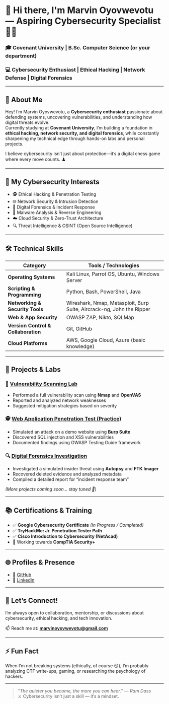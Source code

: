 # 👋 Hi there, I'm Marvin Oyovwevotu — Aspiring Cybersecurity Specialist 🧠🔐

### 🎓 Covenant University | B.Sc. Computer Science (or your department)
### 💻 Cybersecurity Enthusiast | Ethical Hacking | Network Defense | Digital Forensics

---

## 🚀 About Me

Hey! I’m Marvin Oyovwevotu, a **Cybersecurity enthusiast** passionate about defending systems, uncovering vulnerabilities, and understanding how digital threats evolve.  
Currently studying at **Covenant University**, I’m building a foundation in **ethical hacking, network security, and digital forensics**, while constantly sharpening my technical edge through hands-on labs and personal projects.

I believe cybersecurity isn’t just about protection—it’s a digital chess game where every move counts. ♟️

---

## 🧩 My Cybersecurity Interests

- 🕵️ Ethical Hacking & Penetration Testing  
- 🌐 Network Security & Intrusion Detection  
- 💾 Digital Forensics & Incident Response  
- 🧠 Malware Analysis & Reverse Engineering  
- ☁️ Cloud Security & Zero-Trust Architecture  
- 🔍 Threat Intelligence & OSINT (Open Source Intelligence)  

---

## 🛠️ Technical Skills

| Category | Tools / Technologies |
|-----------|----------------------|
| **Operating Systems** | Kali Linux, Parrot OS, Ubuntu, Windows Server |
| **Scripting & Programming** | Python, Bash, PowerShell, Java |
| **Networking & Security Tools** | Wireshark, Nmap, Metasploit, Burp Suite, Aircrack-ng, John the Ripper |
| **Web & App Security** | OWASP ZAP, Nikto, SQLMap |
| **Version Control & Collaboration** | Git, GitHub |
| **Cloud Platforms** | AWS, Google Cloud, Azure (basic knowledge) |

---

## 💼 Projects & Labs

### 🧠 [Vulnerability Scanning Lab](#)
- Performed a full vulnerability scan using **Nmap** and **OpenVAS**  
- Reported and analyzed network weaknesses  
- Suggested mitigation strategies based on severity  

### 🕵️ [Web Application Penetration Test (Practice)](#)
- Simulated an attack on a demo website using **Burp Suite**  
- Discovered SQL injection and XSS vulnerabilities  
- Documented findings using OWASP Testing Guide framework  

### 🔍 [Digital Forensics Investigation](#)
- Investigated a simulated insider threat using **Autopsy** and **FTK Imager**  
- Recovered deleted evidence and analyzed metadata  
- Compiled a detailed report for “incident response team”

*(More projects coming soon… stay tuned 👀)*

---

## 📚 Certifications & Training

- ✅ **Google Cybersecurity Certificate** *(In Progress / Completed)*  
- ✅ **TryHackMe: Jr. Penetration Tester Path**  
- ✅ **Cisco Introduction to Cybersecurity (NetAcad)**  
- 🎯 Working towards **CompTIA Security+**  

---

## 🌐 Profiles & Presence

- 🔗 [GitHub](https://github.com/marvinoyovwevotu)  
- 💼 [LinkedIn](https://www.linkedin.com/in/marvinoyovwevotu)    

---

## 💬 Let’s Connect!

I’m always open to collaboration, mentorship, or discussions about cybersecurity, ethical hacking, and tech innovation.

📫 Reach me at: **marvinoyovwevotu@gmail.com**

---

## ⚡ Fun Fact
When I’m not breaking systems (ethically, of course 😏), I’m probably analyzing CTF write-ups, gaming, or researching the psychology of hackers.

---

> *“The quieter you become, the more you can hear.” — Ram Dass*  
> ⚔️ Cybersecurity isn’t just a skill — it’s a mindset.

